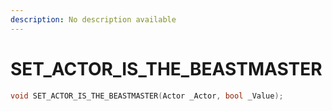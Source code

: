 ```yaml
---
description: No description available 
---
```


# SET_ACTOR_IS_THE_BEASTMASTER

```cpp
void SET_ACTOR_IS_THE_BEASTMASTER(Actor _Actor, bool _Value);
```